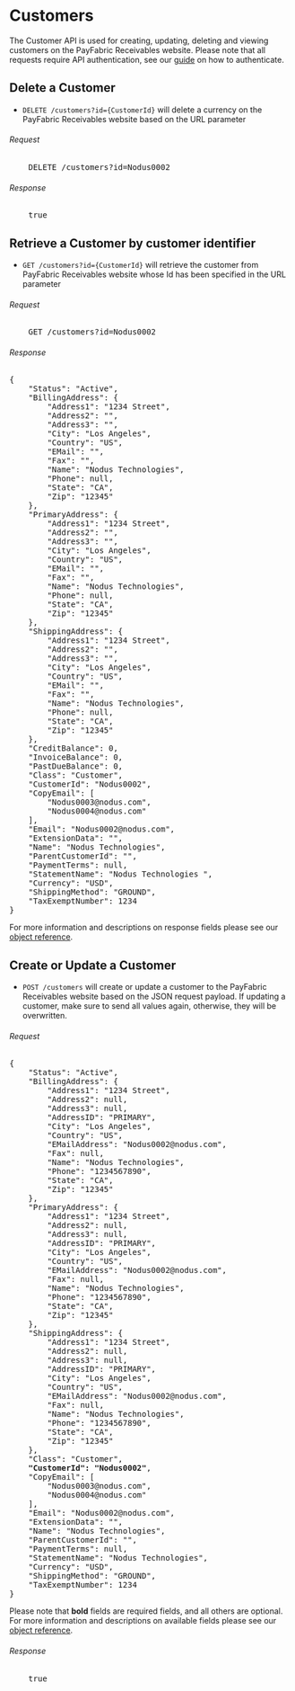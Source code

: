 Customers
============

The Customer API is used for creating, updating, deleting and viewing customers on the PayFabric Receivables website. Please note that all requests require API authentication, see our [guide](Token.md) on how to authenticate.

Delete a Customer
--------------------

* `DELETE /customers?id={CustomerId}` will delete a currency on the PayFabric Receivables website based on the URL parameter

###### Request
<pre>
	DELETE /customers?id=Nodus0002
</pre>

###### Response
<pre>
	true
</pre>


Retrieve a Customer by customer identifier
--------------------

* `GET /customers?id={CustomerId}` will retrieve the customer from PayFabric Receivables website whose Id has been specified in the URL parameter

###### Request
<pre>
	GET /customers?id=Nodus0002
</pre>

###### Response
<pre>
{
    "Status": "Active",
    "BillingAddress": {
        "Address1": "1234 Street",
        "Address2": "",
        "Address3": "",
        "City": "Los Angeles",
        "Country": "US",
        "EMail": "",
        "Fax": "",
        "Name": "Nodus Technologies",
        "Phone": null,
        "State": "CA",
        "Zip": "12345"
    },
    "PrimaryAddress": {
        "Address1": "1234 Street",
        "Address2": "",
        "Address3": "",
        "City": "Los Angeles",
        "Country": "US",
        "EMail": "",
        "Fax": "",
        "Name": "Nodus Technologies",
        "Phone": null,
        "State": "CA",
        "Zip": "12345"
    },
    "ShippingAddress": {
        "Address1": "1234 Street",
        "Address2": "",
        "Address3": "",
        "City": "Los Angeles",
        "Country": "US",
        "EMail": "",
        "Fax": "",
        "Name": "Nodus Technologies",
        "Phone": null,
        "State": "CA",
        "Zip": "12345"
    },
    "CreditBalance": 0,
    "InvoiceBalance": 0,
    "PastDueBalance": 0,
    "Class": "Customer",
    "CustomerId": "Nodus0002",
    "CopyEmail": [
        "Nodus0003@nodus.com",
        "Nodus0004@nodus.com"
    ],
    "Email": "Nodus0002@nodus.com",
    "ExtensionData": "",
    "Name": "Nodus Technologies",
    "ParentCustomerId": "",
    "PaymentTerms": null,
    "StatementName": "Nodus Technologies ",
    "Currency": "USD",
    "ShippingMethod": "GROUND",
    "TaxExemptNumber": 1234
}
</pre>

For more information and descriptions on response fields please see our [object reference](../../Objects/Customer.md#CustomerResponse).


Create or Update a Customer
--------------------

* `POST /customers` will create or update a customer to the PayFabric Receivables website based on the JSON request payload. If updating a customer, make sure to send all values again, otherwise, they will be overwritten.

###### Request
<pre>
{
	"Status": "Active",
	"BillingAddress": {
		"Address1": "1234 Street",
		"Address2": null,
		"Address3": null,
		"AddressID": "PRIMARY",
		"City": "Los Angeles",
		"Country": "US",
		"EMailAddress": "Nodus0002@nodus.com",
		"Fax": null,
		"Name": "Nodus Technologies",
		"Phone": "1234567890",
		"State": "CA",
		"Zip": "12345"
	},
	"PrimaryAddress": {
		"Address1": "1234 Street",
		"Address2": null,
		"Address3": null,
		"AddressID": "PRIMARY",
		"City": "Los Angeles",
		"Country": "US",
		"EMailAddress": "Nodus0002@nodus.com",
		"Fax": null,
		"Name": "Nodus Technologies",
		"Phone": "1234567890",
		"State": "CA",
		"Zip": "12345"
	},
	"ShippingAddress": {
		"Address1": "1234 Street",
		"Address2": null,
		"Address3": null,
		"AddressID": "PRIMARY",
		"City": "Los Angeles",
		"Country": "US",
		"EMailAddress": "Nodus0002@nodus.com",
		"Fax": null,
		"Name": "Nodus Technologies",
		"Phone": "1234567890",
		"State": "CA",
		"Zip": "12345"
	},
	"Class": "Customer",
	<b>"CustomerId": "Nodus0002"</b>,
	"CopyEmail": [
		"Nodus0003@nodus.com",
		"Nodus0004@nodus.com"
	],	
	"Email": "Nodus0002@nodus.com",
	"ExtensionData": "",
	"Name": "Nodus Technologies",
	"ParentCustomerId": "",
	"PaymentTerms": null,
	"StatementName": "Nodus Technologies",
	"Currency": "USD",
	"ShippingMethod": "GROUND",
	"TaxExemptNumber": 1234
}
</pre>

Please note that **bold** fields are required fields, and all others are optional. For more information and descriptions on available fields please see our [object reference](../../Objects/Customer.md#CustomerPost).

###### Response
<pre>
	true
</pre>
